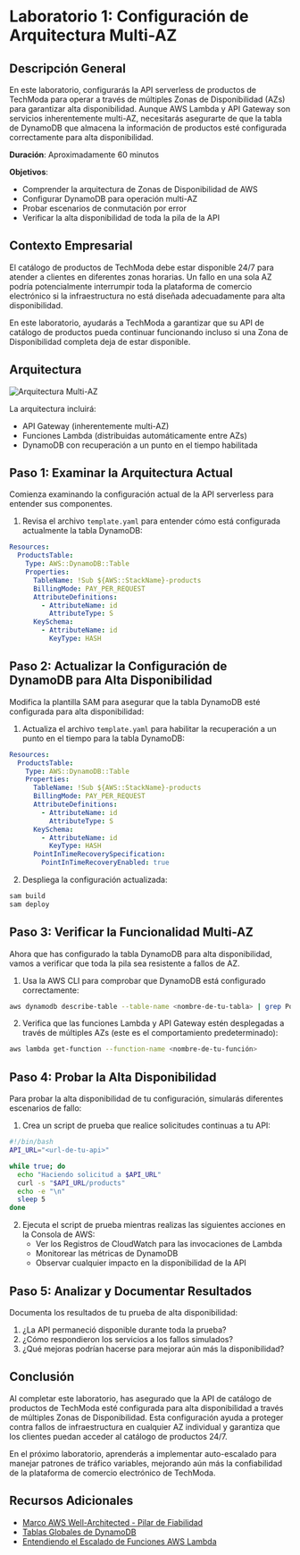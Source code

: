 # Laboratorio 1: Configuración de Arquitectura Multi-AZ

## Descripción General

En este laboratorio, configurarás la API serverless de productos de TechModa para operar a través de múltiples Zonas de Disponibilidad (AZs) para garantizar alta disponibilidad. Aunque AWS Lambda y API Gateway son servicios inherentemente multi-AZ, necesitarás asegurarte de que la tabla de DynamoDB que almacena la información de productos esté configurada correctamente para alta disponibilidad.

**Duración**: Aproximadamente 60 minutos

**Objetivos**:
- Comprender la arquitectura de Zonas de Disponibilidad de AWS
- Configurar DynamoDB para operación multi-AZ
- Probar escenarios de conmutación por error
- Verificar la alta disponibilidad de toda la pila de la API

## Contexto Empresarial

El catálogo de productos de TechModa debe estar disponible 24/7 para atender a clientes en diferentes zonas horarias. Un fallo en una sola AZ podría potencialmente interrumpir toda la plataforma de comercio electrónico si la infraestructura no está diseñada adecuadamente para alta disponibilidad.

En este laboratorio, ayudarás a TechModa a garantizar que su API de catálogo de productos pueda continuar funcionando incluso si una Zona de Disponibilidad completa deja de estar disponible.

## Arquitectura

![Arquitectura Multi-AZ](../../assets/images/multi-az-architecture.png)

La arquitectura incluirá:
- API Gateway (inherentemente multi-AZ)
- Funciones Lambda (distribuidas automáticamente entre AZs)
- DynamoDB con recuperación a un punto en el tiempo habilitada

## Paso 1: Examinar la Arquitectura Actual

Comienza examinando la configuración actual de la API serverless para entender sus componentes.

1. Revisa el archivo `template.yaml` para entender cómo está configurada actualmente la tabla DynamoDB:

```yaml
Resources:
  ProductsTable:
    Type: AWS::DynamoDB::Table
    Properties:
      TableName: !Sub ${AWS::StackName}-products
      BillingMode: PAY_PER_REQUEST
      AttributeDefinitions:
        - AttributeName: id
          AttributeType: S
      KeySchema:
        - AttributeName: id
          KeyType: HASH
```

## Paso 2: Actualizar la Configuración de DynamoDB para Alta Disponibilidad

Modifica la plantilla SAM para asegurar que la tabla DynamoDB esté configurada para alta disponibilidad:

1. Actualiza el archivo `template.yaml` para habilitar la recuperación a un punto en el tiempo para la tabla DynamoDB:

```yaml
Resources:
  ProductsTable:
    Type: AWS::DynamoDB::Table
    Properties:
      TableName: !Sub ${AWS::StackName}-products
      BillingMode: PAY_PER_REQUEST
      AttributeDefinitions:
        - AttributeName: id
          AttributeType: S
      KeySchema:
        - AttributeName: id
          KeyType: HASH
      PointInTimeRecoverySpecification:
        PointInTimeRecoveryEnabled: true
```

2. Despliega la configuración actualizada:

```bash
sam build
sam deploy
```

## Paso 3: Verificar la Funcionalidad Multi-AZ

Ahora que has configurado la tabla DynamoDB para alta disponibilidad, vamos a verificar que toda la pila sea resistente a fallos de AZ.

1. Usa la AWS CLI para comprobar que DynamoDB está configurado correctamente:

```bash
aws dynamodb describe-table --table-name <nombre-de-tu-tabla> | grep PointInTimeRecoveryStatus
```

2. Verifica que las funciones Lambda y API Gateway estén desplegadas a través de múltiples AZs (este es el comportamiento predeterminado):

```bash
aws lambda get-function --function-name <nombre-de-tu-función>
```

## Paso 4: Probar la Alta Disponibilidad

Para probar la alta disponibilidad de tu configuración, simularás diferentes escenarios de fallo:

1. Crea un script de prueba que realice solicitudes continuas a tu API:

```bash
#!/bin/bash
API_URL="<url-de-tu-api>"

while true; do
  echo "Haciendo solicitud a $API_URL"
  curl -s "$API_URL/products"
  echo -e "\n"
  sleep 5
done
```

2. Ejecuta el script de prueba mientras realizas las siguientes acciones en la Consola de AWS:
   - Ver los Registros de CloudWatch para las invocaciones de Lambda
   - Monitorear las métricas de DynamoDB
   - Observar cualquier impacto en la disponibilidad de la API

## Paso 5: Analizar y Documentar Resultados

Documenta los resultados de tu prueba de alta disponibilidad:

1. ¿La API permaneció disponible durante toda la prueba?
2. ¿Cómo respondieron los servicios a los fallos simulados?
3. ¿Qué mejoras podrían hacerse para mejorar aún más la disponibilidad?

## Conclusión

Al completar este laboratorio, has asegurado que la API de catálogo de productos de TechModa esté configurada para alta disponibilidad a través de múltiples Zonas de Disponibilidad. Esta configuración ayuda a proteger contra fallos de infraestructura en cualquier AZ individual y garantiza que los clientes puedan acceder al catálogo de productos 24/7.

En el próximo laboratorio, aprenderás a implementar auto-escalado para manejar patrones de tráfico variables, mejorando aún más la confiabilidad de la plataforma de comercio electrónico de TechModa.

## Recursos Adicionales

- [Marco AWS Well-Architected - Pilar de Fiabilidad](https://docs.aws.amazon.com/wellarchitected/latest/reliability-pillar/welcome.html)
- [Tablas Globales de DynamoDB](https://docs.aws.amazon.com/amazondynamodb/latest/developerguide/GlobalTables.html)
- [Entendiendo el Escalado de Funciones AWS Lambda](https://docs.aws.amazon.com/lambda/latest/dg/invocation-scaling.html)
